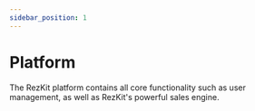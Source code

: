 ```yaml
---
sidebar_position: 1
---
```


# Platform

The RezKit platform contains all core functionality such as user management, as well as RezKit's powerful sales engine.

